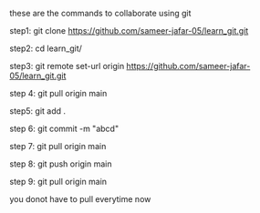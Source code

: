 these are the commands to collaborate using git

step1:   git clone https://github.com/sameer-jafar-05/learn_git.git

step2:   cd learn_git/

step3:   git remote set-url origin https://github.com/sameer-jafar-05/learn_git.git


step 4:  git pull origin main

step5:  git add .

step 6:  git commit -m "abcd"

step 7:  git pull origin main

step 8:  git push origin main

step 9: git pull origin main

you donot have to pull everytime now 